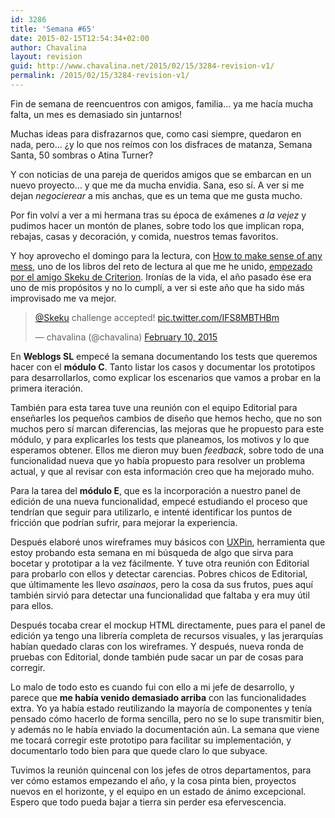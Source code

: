 ```yaml
---
id: 3286
title: 'Semana #65'
date: 2015-02-15T12:54:34+02:00
author: Chavalina
layout: revision
guid: http://www.chavalina.net/2015/02/15/3284-revision-v1/
permalink: /2015/02/15/3284-revision-v1/
---
```

Fin de semana de reencuentros con amigos, familia&#8230; ya me hacía mucha falta, un mes es demasiado sin juntarnos!



Muchas ideas para disfrazarnos que, como casi siempre, quedaron en nada, pero&#8230; ¿y lo que nos reímos con los disfraces de matanza, Semana Santa, 50 sombras o Atina Turner?

Y con noticias de una pareja de queridos amigos que se embarcan en un nuevo proyecto&#8230; y que me da mucha envidia. Sana, eso sí. A ver si me dejan _negocierear_ a mis anchas, que es un tema que me gusta mucho.

Por fin volví a ver a mi hermana tras su época de exámenes _a la vejez_ y pudimos hacer un montón de planes, sobre todo los que implican ropa, rebajas, casas y decoración, y comida, nuestros temas favoritos.

Y hoy aprovecho el domingo para la lectura, con [How to make sense of any mess](http://www.amazon.es/gp/product/1500615994/ref=as_li_ss_tl?ie=UTF8&camp=3626&creative=24822&creativeASIN=1500615994&linkCode=as2&tag=chavadiari-21), uno de los libros del reto de lectura al que me he unido, [empezado por el amigo Skeku de Criterion](http://www.criteriondg.info/wordpress/12-meses-12-libros/). Ironías de la vida, el año pasado ése era uno de mis propósitos y no lo cumplí, a ver si este año que ha sido más improvisado me va mejor.

<blockquote class="twitter-tweet" lang="en">
  <p>
    <a href="https://twitter.com/Skeku">@Skeku</a> challenge accepted! <a href="http://t.co/IFS8MBTHBm">pic.twitter.com/IFS8MBTHBm</a>
  </p>
  
  <p>
    &mdash; chavalina (@chavalina) <a href="https://twitter.com/chavalina/status/565179804421746688">February 10, 2015</a>
  </p>
</blockquote>



En **Weblogs SL** empecé la semana documentando los tests que queremos hacer con el **módulo C**. Tanto listar los casos y documentar los prototipos para desarrollarlos, como explicar los escenarios que vamos a probar en la primera iteración.

También para esta tarea tuve una reunión con el equipo Editorial para enseñarles los pequeños cambios de diseño que hemos hecho, que no son muchos pero sí marcan diferencias, las mejoras que he propuesto para este módulo, y para explicarles los tests que planeamos, los motivos y lo que esperamos obtener. Ellos me dieron muy buen _feedback_, sobre todo de una funcionalidad nueva que yo había propuesto para resolver un problema actual, y que al revisar con esta información creo que ha mejorado muho.

Para la tarea del **módulo E**, que es la incorporación a nuestro panel de edición de una nueva funcionalidad, empecé estudiando el proceso que tendrían que seguir para utilizarlo, e intenté identificar los puntos de fricción que podrían sufrir, para mejorar la experiencia. 

Después elaboré unos wireframes muy básicos con [UXPin](http://www.uxpin.com/), herramienta que estoy probando esta semana en mi búsqueda de algo que sirva para bocetar y prototipar a la vez fácilmente. Y tuve otra reunión con Editorial para probarlo con ellos y detectar carencias. Pobres chicos de Editorial, que últimamente les llevo _asainaos_, pero la cosa da sus frutos, pues aquí también sirvió para detectar una funcionalidad que faltaba y era muy útil para ellos.

Después tocaba crear el mockup HTML directamente, pues para el panel de edición ya tengo una librería completa de recursos visuales, y las jerarquías habían quedado claras con los wireframes. Y después, nueva ronda de pruebas con Editorial, donde también pude sacar un par de cosas para corregir.

Lo malo de todo esto es cuando fui con ello a mi jefe de desarrollo, y parece que **me había venido demasiado arriba** con las funcionalidades extra. Yo ya había estado reutilizando la mayoría de componentes y tenía pensado cómo hacerlo de forma sencilla, pero no se lo supe transmitir bien, y además no le había enviado la documentación aún. La semana que viene me tocará corregir este prototipo para facilitar su implementación, y documentarlo todo bien para que quede claro lo que subyace.

Tuvimos la reunión quincenal con los jefes de otros departamentos, para ver cómo estamos empezando el año, y la cosa pinta bien, proyectos nuevos en el horizonte, y el equipo en un estado de ánimo excepcional. Espero que todo pueda bajar a tierra sin perder esa efervescencia.